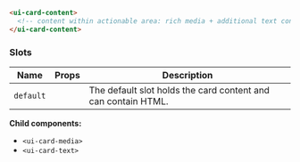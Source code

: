 ```html
<ui-card-content>
  <!-- content within actionable area: rich media + additional text content -->
</ui-card-content>
```

### Slots

| Name      | Props | Description                                                   |
| --------- | ----- | ------------------------------------------------------------- |
| `default` |       | The default slot holds the card content and can contain HTML. |

**Child components:**

- `<ui-card-media>`
- `<ui-card-text>`
